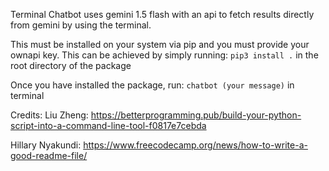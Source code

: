 Terminal Chatbot uses gemini 1.5 flash with an api to fetch results directly from gemini by using the terminal.


This must be installed on your system via pip and you must provide your ownapi key.
This can be achieved by simply running: `pip3 install .` in the root directory of the package


Once you have installed the package, run: `chatbot (your message)` in terminal


Credits:
Liu Zheng: https://betterprogramming.pub/build-your-python-script-into-a-command-line-tool-f0817e7cebda

Hillary Nyakundi: https://www.freecodecamp.org/news/how-to-write-a-good-readme-file/
